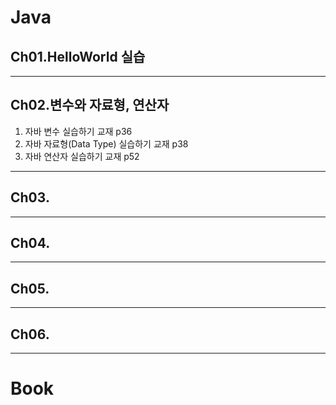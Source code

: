 # Java
## Ch01.HelloWorld 실습
---
## Ch02.변수와 자료형, 연산자
1. 자바 변수 실습하기 교재 p36
2. 자바 자료형(Data Type) 실습하기 교재 p38
3. 자바 연산자 실습하기 교재 p52
---
## Ch03.
---
## Ch04.
---
## Ch05.
---
## Ch06.
---


# Book
